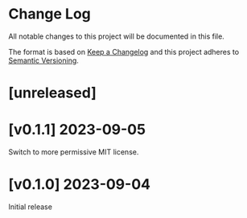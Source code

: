 Change Log
=======

All notable changes to this project will be documented in this file.

The format is based on [Keep a Changelog](http://keepachangelog.com/)
and this project adheres to [Semantic Versioning](http://semver.org/).

# [unreleased]

# [v0.1.1] 2023-09-05

Switch to more permissive MIT license.

# [v0.1.0] 2023-09-04

 Initial release
